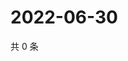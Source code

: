 # 2022-06-30

共 0 条

<!-- BEGIN WEIBO -->
<!-- 最后更新时间 Thu Jun 30 2022 09:38:48 GMT+0800 (China Standard Time) -->

<!-- END WEIBO -->
